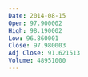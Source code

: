 ```yaml
---
Date: 2014-08-15
Open: 97.900002
High: 98.190002
Low: 96.860001
Close: 97.980003
Adj Close: 91.621513
Volume: 48951000
---
```

